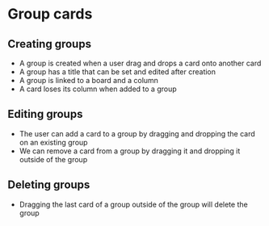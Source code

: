 # Group cards

## Creating groups

- A group is created when a user drag and drops a card onto another card
- A group has a title that can be set and edited after creation
- A group is linked to a board and a column
- A card loses its column when added to a group

## Editing groups

- The user can add a card to a group by dragging and dropping the card
  on an existing group
- We can remove a card from a group by dragging it and dropping it
  outside of the group

## Deleting groups

- Dragging the last card of a group outside of the group will delete the group
